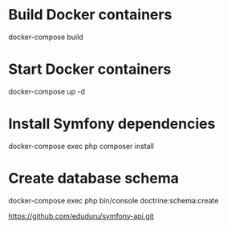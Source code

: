 # Build Docker containers
docker-compose build

# Start Docker containers
docker-compose up -d

# Install Symfony dependencies
docker-compose exec php composer install

# Create database schema
docker-compose exec php bin/console doctrine:schema:create


https://github.com/eduduru/symfony-api.git